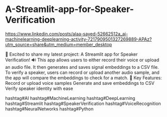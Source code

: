 # A-Streamlit-app-for-Speaker-Verification

https://www.linkedin.com/posts/alaa-sayed-52662512a_ai-machinelearning-deeplearning-activity-7217909501327269889-APAz?utm_source=share&utm_medium=member_desktop

🚀 Excited to share my latest project: A Streamlit app for Speaker Verification! 🔊
This app allows users to either record their voice or upload an audio file. It then generates and saves signal embeddings to a CSV file. To verify a speaker, users can record or upload another audio sample, and the app will compare the embeddings to check for a match.
🎯 Key Features:
Record or upload voice samples
Generate and save embeddings to CSV
Verify speaker identity with ease

hashtag#AI hashtag#MachineLearning hashtag#DeepLearning hashtag#Streamlit hashtag#SpeakerVerification hashtag#VoiceRecognition hashtag#NeuralNetworks hashtag#Python

